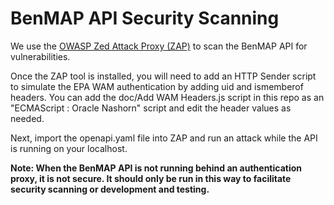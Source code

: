 # BenMAP API Security Scanning

We use the [OWASP Zed Attack Proxy (ZAP)](https://www.zaproxy.org/) to scan the BenMAP API for vulnerabilities.

Once the ZAP tool is installed, you will need to add an HTTP Sender script to simulate the EPA WAM authentication by adding uid and ismemberof headers. You can add the doc/Add WAM Headers.js script in this repo as an "ECMAScript : Oracle Nashorn" script and edit the header values as needed.

Next, import the openapi.yaml file into ZAP and run an attack while the API is running on your localhost.

**Note: When the BenMAP API is not running behind an authentication proxy, it is not secure. It should only be run in this way to facilitate security scanning or development and testing.**